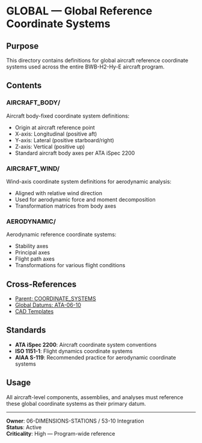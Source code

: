 # GLOBAL — Global Reference Coordinate Systems

## Purpose

This directory contains definitions for global aircraft reference coordinate systems used across the entire BWB-H2-Hy-E aircraft program.

## Contents

### AIRCRAFT_BODY/
Aircraft body-fixed coordinate system definitions:
- Origin at aircraft reference point
- X-axis: Longitudinal (positive aft)
- Y-axis: Lateral (positive starboard/right)
- Z-axis: Vertical (positive up)
- Standard aircraft body axes per ATA iSpec 2200

### AIRCRAFT_WIND/
Wind-axis coordinate system definitions for aerodynamic analysis:
- Aligned with relative wind direction
- Used for aerodynamic force and moment decomposition
- Transformation matrices from body axes

### AERODYNAMIC/
Aerodynamic reference coordinate systems:
- Stability axes
- Principal axes
- Flight path axes
- Transformations for various flight conditions

## Cross-References

- [Parent: COORDINATE_SYSTEMS](../README.md)
- [Global Datums: ATA-06-10](../../../../../../../06-DIMENSIONS-STATIONS/SUBSYSTEMS/06-10_GLOBAL_DATUMS_COORDINATES/README.md)
- [CAD Templates](../../../TEMPLATES/README.md)

## Standards

- **ATA iSpec 2200**: Aircraft coordinate system conventions
- **ISO 1151-1**: Flight dynamics coordinate systems
- **AIAA S-119**: Recommended practice for aerodynamic coordinate systems

## Usage

All aircraft-level components, assemblies, and analyses must reference these global coordinate systems as their primary datum.

---

**Owner**: 06-DIMENSIONS-STATIONS / 53-10 Integration  
**Status**: Active  
**Criticality**: High — Program-wide reference
